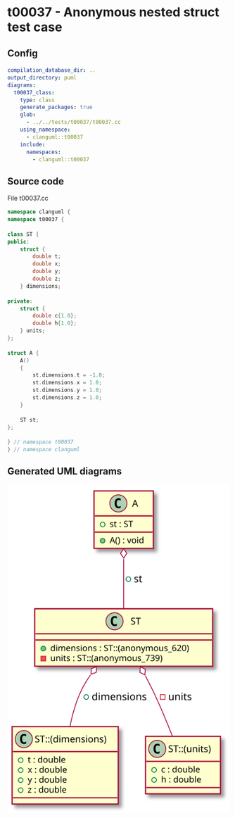 # t00037 - Anonymous nested struct test case
## Config
```yaml
compilation_database_dir: ..
output_directory: puml
diagrams:
  t00037_class:
    type: class
    generate_packages: true
    glob:
      - ../../tests/t00037/t00037.cc
    using_namespace:
      - clanguml::t00037
    include:
      namespaces:
        - clanguml::t00037
```
## Source code
File t00037.cc
```cpp
namespace clanguml {
namespace t00037 {

class ST {
public:
    struct {
        double t;
        double x;
        double y;
        double z;
    } dimensions;

private:
    struct {
        double c{1.0};
        double h{1.0};
    } units;
};

struct A {
    A()
    {
        st.dimensions.t = -1.0;
        st.dimensions.x = 1.0;
        st.dimensions.y = 1.0;
        st.dimensions.z = 1.0;
    }

    ST st;
};

} // namespace t00037
} // namespace clanguml

```
## Generated UML diagrams
![t00037_class](./t00037_class.svg "Anonymous nested struct test case")
